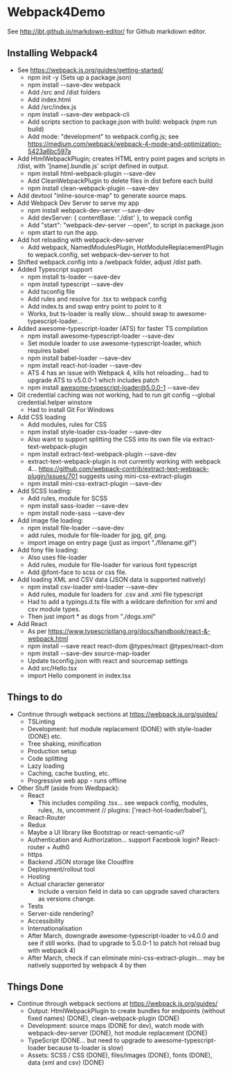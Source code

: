 # Webpack4Demo

See http://jbt.github.io/markdown-editor/ for Github markdown editor.

## Installing Webpack4

- See https://webpack.js.org/guides/getting-started/
  - npm init -y    (Sets up a package.json)
  - npm install --save-dev webpack   
  - Add /src and /dist folders
  - Add index.html
  - Add /src/index.js
  - npm install --save-dev webpack-cli
  - Add scripts section to package.json with build: webpack (npm run build)
  - Add mode: "development" to webpack.config.js; see https://medium.com/webpack/webpack-4-mode-and-optimization-5423a6bc597a
- Add HtmlWebpackPlugin; creates HTML entry point pages and scripts in /dist, with '[name].bundle.js' script defined in output.
  - npm install html-webpack-plugin --save-dev 
  - Add CleanWebpackPlugin to delete files in dist before each build
  - npm install clean-webpack-plugin --save-dev
- Add devtool "inline-source-map" to generate source maps.
- Add Webpack Dev Server to serve my app
  - npm install webpack-dev-server --save-dev 
  - Add devServer: { contentBase: './dist' }, to wepack config
  - Add "start": "webpack-dev-server --open", to script in package.json
  - npm start to run the app.
- Add hot reloading with webpack-dev-server
  - Add webpack, NamedModulesPlugin, HotModuleReplacementPlugin to wepack.config, set webpack-dev-server to hot
- Shifted webpack.config into a /webpack folder, adjust /dist path. 
- Added Typescript support
  - npm install ts-loader --save-dev
  - npm install typescript --save-dev
  - Add tsconfig file
  - Add rules and resolve for .tsx to webpack config
  - Add index.ts and swap entry point to point to it
  - Works, but ts-loader is really slow... should swap to awesome-typescript-loader...
- Added awesome-typescript-loader (ATS) for faster TS compilation
  - npm install awesome-typescript-loader --save-dev  
  - Set module loader to use awesome-typescript-loader, which requires babel
  - npm install babel-loader --save-dev
  - npm install react-hot-loader --save-dev
  - ATS 4 has an issue with Webpack 4, kills hot reloading... had to upgrade ATS to v5.0.0-1 which includes patch
  - npm install awesome-typescript-loader@5.0.0-1 --save-dev
- Git credential caching was not working, had to run git config --global credential.helper winstore
  - Had to install Git For Windows
- Add CSS loading
  - Add modules, rules for CSS
  - npm install style-loader css-loader --save-dev 
  - Also want to support splitting the CSS into its own file via extract-text-webpack-plugin
  - npm install extract-text-webpack-plugin --save-dev 
  - extract-text-webpack-plugin is not currently working with webpack 4... https://github.com/webpack-contrib/extract-text-webpack-plugin/issues/701 
  suggests using mini-css-extract-plugin
  - npm install mini-css-extract-plugin --save-dev 
- Add SCSS loading:
  - Add rules, module for SCSS
  - npm install sass-loader --save-dev
  - npm install node-sass --save-dev
- Add image file loading:
  - npm install file-loader --save-dev 
  - add rules, module for file-loader for jpg, gif, png.
  - import image on entry page (just as import "./filename.gif")
- Add fony file loading:
  - Also uses file-loader
  - Add rules, module for file-loader for various font typescript
  - Add @font-face to scss or css file.
- Add loading XML and CSV data (JSON data is supported natively)
  - npm install csv-loader xml-loader --save-dev 
  - Add rules, module for loaders for .csv and .xml file typescript
  - Had to add a typings.d.ts file with a wildcare definition for xml and csv module types.
  - Then just import * as dogs from "./dogs.xml"
- Add React
  - As per https://www.typescriptlang.org/docs/handbook/react-&-webpack.html
  - npm install --save react react-dom @types/react @types/react-dom
  - npm install --save-dev source-map-loader
  - Update tsconfig.json with react and sourcemap settings
  - Add src/Hello.tsx
  - import Hello component in index.tsx


## Things to do
- Continue through webpack sections at https://webpack.js.org/guides/
  - TSLinting
  - Development: hot module replacement (DONE) with style-loader (DONE) etc.
  - Tree shaking, minification
  - Production setup
  - Code splitting
  - Lazy loading
  - Caching, cache busting, etc.
  - Progressive web app - runs offline
- Other Stuff (aside from Wedbpack):
  - React
    - This includes compiling .tsx... see wepack config, modules, rules, .ts, uncomment // plugins: ['react-hot-loader/babel'], 
  - React-Router
  - Redux
  - Maybe a UI library like Bootstrap or react-semantic-ui?
  - Authentication and Authorization... support Facebook login? React-router + Auth0
  - https
  - Backend JSON storage like Cloudfire
  - Deployment/rollout tool
  - Hosting
  - Actual character generator
    - Include a version field in data so can upgrade saved characters as versions change.
  - Tests
  - Server-side rendering?
  - Accessibility
  - Internationalisation
  - After March, downgrade awesome-typescript-loader to v4.0.0 and see if still works. (had to upgrade to 5.0.0-1 to patch hot reload bug with webpack 4)
  - After March, check if can eliminate mini-css-extract-plugin... may be natively supported by webpack 4 by then

## Things Done
- Continue through webpack sections at https://webpack.js.org/guides/
  - Output: HtmlWebpackPlugin to create bundles for endpoints (without fixed names) (DONE), clean-webpack-plugin (DONE)
  - Development: source maps (DONE for dev), watch mode with webpack-dev-server (DONE), hot module replacement (DONE) 
  - TypeScript (DONE... but need to upgrade to awesome-typescript-loader because ts-loader is slow)
  - Assets: SCSS / CSS (DONE), files/images (DONE), fonts (DONE), data (xml and csv) (DONE)


